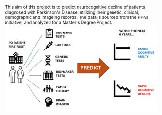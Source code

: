 This aim of this project is to predict neurocognitive decline of patients diagnosed with Parkinson's Disease, utilizing their genetic, clinical, demographic and imageing records. The data is sourced from the PPMI initiative, and analyzed for a Master's Degree Project. 
![Preview](Design.PNG)
